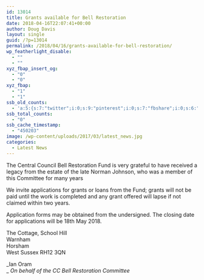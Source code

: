 ```yaml
---
id: 13014
title: Grants available for Bell Restoration
date: 2018-04-16T22:07:41+00:00
author: Doug Davis
layout: single
guid: /?p=13014
permalink: /2018/04/16/grants-available-for-bell-restoration/
wp_featherlight_disable:
  - ""
  - ""
xyz_fbap_insert_og:
  - "0"
  - "0"
xyz_fbap:
  - "1"
  - "1"
ssb_old_counts:
  - 'a:5:{s:7:"twitter";i:0;s:9:"pinterest";i:0;s:7:"fbshare";i:0;s:6:"reddit";i:0;s:6:"tumblr";N;}'
ssb_total_counts:
  - "0"
ssb_cache_timestamp:
  - "450203"
image: /wp-content/uploads/2017/03/latest_news.jpg
categories:
  - Latest News
---
```

The Central Council Bell Restoration Fund is very grateful to have received a legacy from the estate of the late Norman Johnson, who was a member of this Committee for many years

We invite applications for grants or loans from the Fund; grants will not be paid until the work is completed and any grant offered will lapse if not claimed within two years.

Application forms may be obtained from the undersigned. The closing date for applications will be 18th May 2018.

The Cottage, School Hill  
Warnham  
Horsham  
West Sussex RH12 3QN

_Ian Oram  
_ _On behalf of the CC Bell Restoration Committee_

